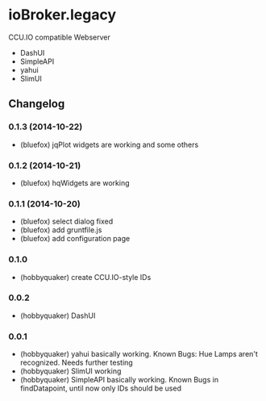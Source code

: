 ioBroker.legacy
===============

CCU.IO compatible Webserver

* DashUI
* SimpleAPI
* yahui
* SlimUI


## Changelog
### 0.1.3 (2014-10-22)
* (bluefox) jqPlot widgets are working and some others

### 0.1.2 (2014-10-21)
* (bluefox) hqWidgets are working

### 0.1.1 (2014-10-20)
* (bluefox) select dialog fixed
* (bluefox) add gruntfile.js
* (bluefox) add configuration page

### 0.1.0
* (hobbyquaker) create CCU.IO-style IDs

### 0.0.2
* (hobbyquaker) DashUI

### 0.0.1

* (hobbyquaker) yahui basically working. Known Bugs: Hue Lamps aren't recognized. Needs further testing
* (hobbyquaker) SlimUI working
* (hobbyquaker) SimpleAPI basically working. Known Bugs in findDatapoint, until now only IDs should be used

